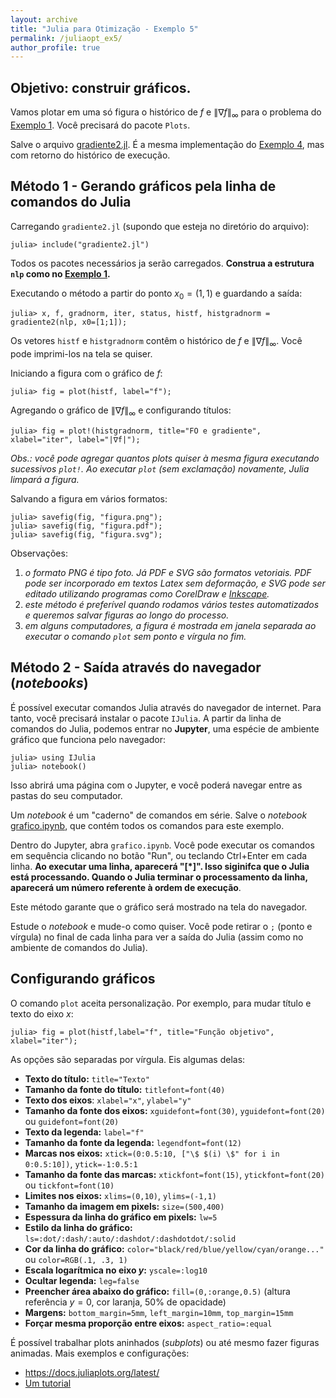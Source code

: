 ```yaml
---
layout: archive
title: "Julia para Otimização - Exemplo 5"
permalink: /juliaopt_ex5/
author_profile: true
---
```


## Objetivo: construir gráficos.

Vamos plotar em uma só figura o histórico de $f$ e $\|\nabla f\|_\infty$ para o problema do [Exemplo 1](/juliaopt_ex1). Você precisará do pacote `Plots`.

Salve o arquivo [gradiente2.jl](/files/julia/gradiente2.jl). É a mesma implementação do [Exemplo 4](/juliaopt_ex4), mas com retorno do histórico de execução.

## Método 1 - Gerando gráficos pela linha de comandos do Julia

Carregando `gradiente2.jl` (supondo que esteja no diretório do arquivo):
~~~
julia> include("gradiente2.jl")
~~~

Todos os pacotes necessários ja serão carregados. **Construa a estrutura `nlp` como no [Exemplo 1](/juliaopt_ex1).**

Executando o método a partir do ponto $x_0=(1,1)$ e guardando a saída:
~~~
julia> x, f, gradnorm, iter, status, histf, histgradnorm = gradiente2(nlp, x0=[1;1]);
~~~

Os vetores `histf` e `histgradnorm` contêm o histórico de $f$ e $\|\nabla f\|_\infty$. Você pode imprimi-los na tela se quiser.

Iniciando a figura com o gráfico de $f$:
~~~
julia> fig = plot(histf, label="f");
~~~

Agregando o gráfico de $\|\nabla f\|_\infty$ e configurando títulos:
~~~
julia> fig = plot!(histgradnorm, title="FO e gradiente", xlabel="iter", label="|∇f|");
~~~

*Obs.: você pode agregar quantos plots quiser à mesma figura executando sucessivos `plot!`. Ao executar `plot` (sem exclamação) novamente, Julia limpará a figura.*

Salvando a figura em vários formatos:
~~~
julia> savefig(fig, "figura.png");
julia> savefig(fig, "figura.pdf");
julia> savefig(fig, "figura.svg");
~~~

Observações:

1. *o formato PNG é tipo foto. Já PDF e SVG são formatos vetoriais. PDF pode ser incorporado em textos Latex sem deformação, e SVG pode ser editado utilizando programas como CorelDraw e [Inkscape](https://inkscape.org/).*
1. *este método é preferível quando rodamos vários testes automatizados e queremos salvar figuras ao longo do processo.*
1. *em alguns computadores, a figura é mostrada em janela separada ao executar o comando `plot` sem ponto e vírgula no fim.*
<!--1. *você pode querer tentar gerar figuras diretamente para códigos Latex com o pacote [PGFPlots](https://github.com/JuliaTeX/PGFPlots.jl) (atenção: esse pacote possui várias dependências, e pode levar muito tempo para instalar...).*-->


## Método 2 - Saída através do navegador (*notebooks*)

É possível executar comandos Julia através do navegador de internet. Para tanto, você precisará instalar o pacote `IJulia`. A partir da linha de comandos do Julia, podemos entrar no **Jupyter**, uma espécie de ambiente gráfico que funciona pelo navegador:

~~~
julia> using IJulia
julia> notebook()
~~~

Isso abrirá uma página com o Jupyter, e você poderá navegar entre as pastas do seu computador.

Um *notebook* é um "caderno" de comandos em série. Salve o *notebook* [grafico.ipynb](/files/julia/grafico.ipynb), que contém todos os comandos para este exemplo.

Dentro do Jupyter, abra `grafico.ipynb`. Você pode executar os comandos em sequência clicando no botão "Run", ou teclando Ctrl+Enter em cada linha. **Ao executar uma linha, aparecerá "[*]". Isso siginifca que o Julia está processando. Quando o Julia terminar o processamento da linha, aparecerá um número referente à ordem de execução**.

Este método garante que o gráfico será mostrado na tela do navegador.

Estude o *notebook* e mude-o como quiser. Você pode retirar o `;` (ponto e vírgula) no final de cada linha para ver a saída do Julia (assim como no ambiente de comandos do Julia).


## Configurando gráficos

O comando `plot` aceita personalização. Por exemplo, para mudar título e texto do eixo $x$:

~~~
julia> fig = plot(histf,label="f", title="Função objetivo", xlabel="iter");
~~~

As opções são separadas por vírgula. Eis algumas delas:

- **Texto do título:** `title="Texto"`
- **Tamanho da fonte do título:** `titlefont=font(40)`
- **Texto dos eixos**: `xlabel="x"`, `ylabel="y"`
- **Tamanho da fonte dos eixos:** `xguidefont=font(30)`, `yguidefont=font(20)` ou `guidefont=font(20)`
- **Texto da legenda:** `label="f"`
- **Tamanho da fonte da legenda:** `legendfont=font(12)`
- **Marcas nos eixos:** `xtick=(0:0.5:10, ["\$ $(i) \$" for i in 0:0.5:10])`, `ytick=-1:0.5:1`
- **Tamanho da fonte das marcas:** `xtickfont=font(15)`, `ytickfont=font(20)` ou `tickfont=font(10)`
- **Limites nos eixos:** `xlims=(0,10)`, `ylims=(-1,1)`
- **Tamanho da imagem em pixels:** `size=(500,400)`
- **Espessura da linha do gráfico em pixels:** `lw=5`
- **Estilo da linha do gráfico:** `ls=:dot/:dash/:auto/:dashdot/:dashdotdot/:solid`
- **Cor da linha do gráfico:** `color="black/red/blue/yellow/cyan/orange..."` ou `color=RGB(.1, .3, 1)`
- **Escala logarítmica no eixo $y$:** `yscale=:log10`
- **Ocultar legenda:** `leg=false`
- **Preencher área abaixo do gráfico:** `fill=(0,:orange,0.5)` (altura referência $y=0$, cor laranja, 50% de opacidade)
- **Margens:** `bottom_margin=5mm`, `left_margin=10mm`, `top_margin=15mm`
- **Forçar mesma proporção entre eixos:** `aspect_ratio=:equal`

É possível trabalhar plots aninhados (*subplots*) ou até mesmo fazer figuras animadas. Mais exemplos e configurações:
- <https://docs.juliaplots.org/latest/>
- [Um tutorial](https://sites.google.com/view/oficinadejuliapetmecanicaufes/gr%C3%A1ficos/gr%C3%A1ficos-bidimensionais?authuser=0)
